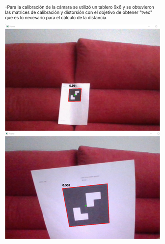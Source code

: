
-Para la calibración de la cámara se utilizó un tablero 9x6 y se obtuvieron las matrices de calibración y distorsión con el objetivo de obtener "tvec" que es lo necesario para el cálculo de la distancia.


![Imagen1](https://github.com/cascajo3/EurobotOpenCV/blob/main/Distancia/prueba1.png)
![Imagen2](https://github.com/cascajo3/EurobotOpenCV/blob/main/Distancia/prueba2.png)